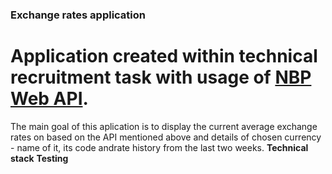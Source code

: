 ### Exchange rates application
# Application created within technical recruitment task with usage of [NBP Web API](https://api.nbp.pl/).
The main goal of this aplication is to display the current average exchange rates on based on the API mentioned
above and details of chosen currency - name of it, its code andrate history from the last two weeks.
**Technical stack**
**Testing**
